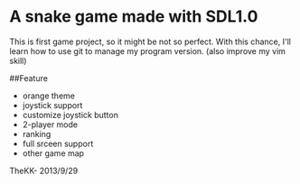 A snake game made with SDL1.0
=============================

This is first game project, so it might be not so perfect.
With this chance, I'll learn how to use git to manage my program version.
(also improve my vim skill)

##Feature
- orange theme
- joystick support
- customize joystick button
- 2-player mode
- ranking
- full srceen support
- other game map

TheKK- 2013/9/29

